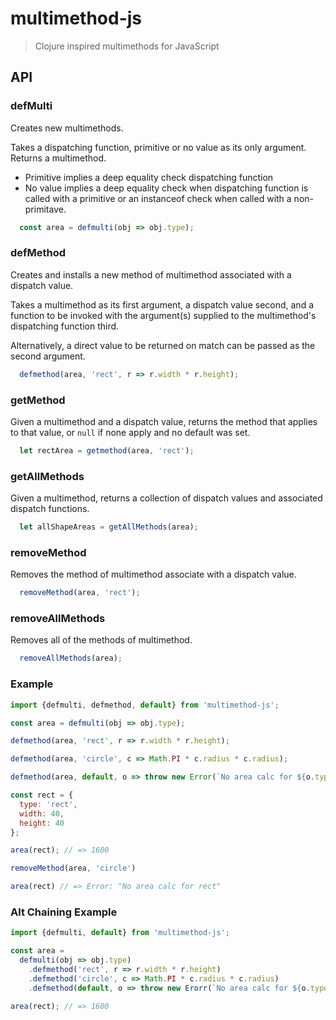 # multimethod-js

> Clojure inspired multimethods for JavaScript

## API

### defMulti
Creates new multimethods.

Takes a dispatching function, primitive or no value as its only argument.
Returns a multimethod.

- Primitive implies a deep equality check dispatching function
- No value implies a deep equality check when dispatching function is called
  with a primitive or an instanceof check when called with a non-primitave.

```js
  const area = defmulti(obj => obj.type);
```

### defMethod
Creates and installs a new method of multimethod associated with a dispatch
value.

Takes a multimethod as its first argument, a dispatch value second, and a
function to be invoked with the argument(s) supplied to the multimethod's
dispatching function third.

Alternatively, a direct value to be returned on match can be passed as the
second argument.

```js
  defmethod(area, 'rect', r => r.width * r.height);
```

### getMethod
Given a multimethod and a dispatch value, returns the method that applies to
that value, or `null` if none apply and no default was set.

```js
  let rectArea = getmethod(area, 'rect');
```

### getAllMethods
Given a multimethod, returns a collection of dispatch values and associated
dispatch functions.

```js
  let allShapeAreas = getAllMethods(area);
```

### removeMethod
Removes the method of multimethod associate with a dispatch value.

```js
  removeMethod(area, 'rect');
```

### removeAllMethods
Removes all of the methods of multimethod.

```js
  removeAllMethods(area);
```

### Example
```js
import {defmulti, defmethod, default} from 'multimethod-js';

const area = defmulti(obj => obj.type);

defmethod(area, 'rect', r => r.width * r.height);

defmethod(area, 'circle', c => Math.PI * c.radius * c.radius);

defmethod(area, default, o => throw new Error(`No area calc for ${o.type}`));

const rect = {
  type: 'rect',
  width: 40,
  height: 40
};

area(rect); // => 1600

removeMethod(area, 'circle')

area(rect) // => Error: "No area calc for rect"
```

### Alt Chaining Example
```js
import {defmulti, default} from 'multimethod-js';

const area =
  defmulti(obj => obj.type)
    .defmethod('rect', r => r.width * r.height)
    .defmethod('circle', c => Math.PI * c.radius * c.radius)
    .defmethod(default, o => throw new Erorr(`No area calc for ${o.type}`));

area(rect); // => 1600
```
